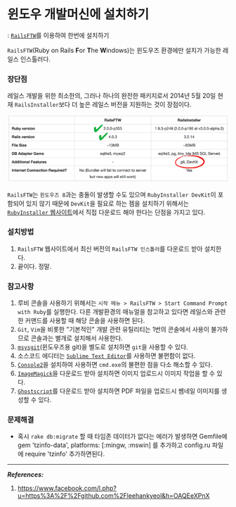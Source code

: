 # 윈도우 개발머신에 설치하기


: [`RailsFTW`](http://railsftw.bryanbibat.net)를 이용하여 한번에 설치하기


`RailsFTW`(Ruby on Rails **F**or **T**he **W**indows)는 윈도우즈 환경에만 설치가 가능한 레일스 인스톨러다.

### 장단점

레일스 개발을 위한 최소한의, 그러나 하나의 완전한 패키지로서 2014년 5월 20일 현재 `RailsInstaller`보다 더 높은 레일스 버전을 지원하는 것이 장점이다.

![](/assets/2014-05-20_12-39-34_zps11cc924b.png)

`RailsFTW`는 `윈도우즈 8`과는 충돌이 발생할 수도 있으며 `RubyInstaller DevKit`이 포함되어 있지 않기 때문에 `DevKit`을 필요로 하는 젬을 설치하기 위해서는 [`RubyInstaller` 웹사이트](http://rubyinstaller.org/add-ons/devkit/)에서 직접 다운로드 해야 한다는 단점을 가지고 있다.

### 설치방법

1. `RailsFTW` 웹사이트에서 최신 버전의 `RailsFTW 인스톨러`를 다운로드 받아 설치한다.
2. 끝이다. 정말.


### 참고사항

1. 루비 콘솔을 사용하기 위해서는 `시작 메뉴 > RailsFTW > Start Command Prompt with Ruby`를 실행한다. 다른 개발환경의 매뉴얼을 참고하고 있다면 레일스와 관련한 커맨드를 사용할 때 해당 콘솔을 사용하면 된다.
2. `Git`, `Vim`을 비롯한 "기본적인" 개발 관련 유틸리티는 1번의 콘솔에서 사용이 불가하므로 콘솔과는 별개로 설치해서 사용한다.
3. [`msysgit`](http://code.google.com/p/msysgit/)(윈도우즈용 git)을 별도로 설치하면 `git`을 사용할 수 있다.
4. 소스코드 에디터는 [`Sublime Text Editor`](http://www.sublimetext.com)를 사용하면 불편함이 없다.
5. [`Console2`](http://sourceforge.net/projects/console/)을 설치하여 사용하면 `cmd.exe`의 불편한 점을 다소 해소할 수 있다.
6. [`ImageMagick`](http://www.imagemagick.org/script/binary-releases.php#windows)을 다운로드 받아 설치하면 이미지 업로드시 이미지 작업을 할 수 있다.
7. [`Ghostscript`](http://www.ghostscript.com/download/gsdnld.html)를 다운로드 받아 설치하면 PDF 파일을 업로드시 쎔네일 이미지를 생성할 수 있다.

### 문제해결

* 혹시 `rake db:migrate` 할 때 타임존 데이터가 없다는 에러가 발생하면 Gemfile에 gem 'tzinfo-data', platforms: [:mingw, :mswin] 를 추가하고 config.ru 파일에 require 'tzinfo' 추가하면된다.

---

_**References:**_

1. https://www.facebook.com/l.php?u=https%3A%2F%2Fgithub.com%2Fleehankyeol&h=OAQEeXPnX



